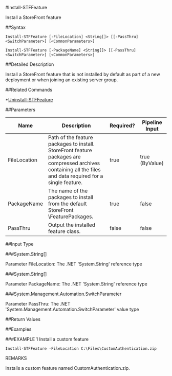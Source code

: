 #Install-STFFeature
Install a StoreFront feature
##Syntax
```Install-STFFeature [-FileLocation] <String[]> [[-PassThru] <SwitchParameter>] [<CommonParameters>]
Install-STFFeature [-PackageName] <String[]> [[-PassThru] <SwitchParameter>] [<CommonParameters>]
```
##Detailed Description
Install a StoreFront feature that is not installed by default as part of a new deployment or when joining an existing server group.
##Related Commands
*[Uninstall-STFFeature](Uninstall-STFFeature)
##Parameters
|Name|Description|Required?|Pipeline Input||--|--|--|--||FileLocation|Path of the feature packages to install. StoreFront feature packages are compressed archives containing all the files and data required for a single feature.|true|true (ByValue)||PackageName|The name of the packages to install from the default StoreFront <install folder>\FeaturePackages.|true|false||PassThru|Output the installed feature class.|false|false|##Input Type
###System.String[]
Parameter FileLocation: The .NET 'System.String' reference type
###System.String[]
Parameter PackageName: The .NET 'System.String' reference type
###System.Management.Automation.SwitchParameter
Parameter PassThru: The .NET 'System.Management.Automation.SwitchParameter' value type
##Return Values
##Examples
###EXAMPLE 1 Install a custom feature
```Install-STFFeature -FileLocation C:\Files\CustomAuthentication.zip
```
REMARKS
Installs a custom feature named CustomAuthentication.zip.

